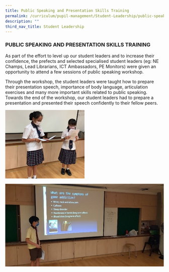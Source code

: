 ```yaml
---
title: Public Speaking and Presentation Skills Training
permalink: /curriculum/pupil-management/Student-Leadership/public-speaking-and-presentation-skills-training/
description: ""
third_nav_title: Student Leadership
---
```

### PUBLIC SPEAKING AND PRESENTATION SKILLS TRAINING

As part of the effort to level up our student leaders and to increase their confidence, the prefects and selected specialised student leaders (eg: NE Champs, Lead Librarians, ICT Ambassadors, PE Monitors) were given an opportunity to attend a few sessions of public speaking workshop.  
  
Through the workshop, the student leaders were taught how to prepare their presentation speech, importance of body language, articulation exercises and many more important skills related to public speaking. Towards the end of the workshop, our student leaders had to prepare a presentation and presented their speech confidently to their fellow peers.  
  
<img src="/images/public%20speaking%201.jpg" style="width:50%"/>

![public speaking 2.jpg](/images/public%20speaking%202.jpg)
